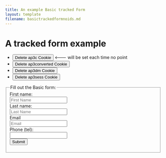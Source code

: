 ```yaml
---
title: An example Basic tracked Form
layout: template
filename: basictrackedformnoids.md
--- 
```

<!-- Autopilot robert capture code -->
<script>
	window.ap3c = window.ap3c || {};
	var ap3c = window.ap3c;
	ap3c.cmd = ap3c.cmd || [];
	ap3c.cmd.push(function() {
		ap3c.init('YdOVzkqoVlq0G5Pscm9iZXJ0', 'https://capture-api-master.stgautopilotapp.com/');
		ap3c.track({v: 0});
	});
	var s, t; s = document.createElement('script'); s.type = 'text/javascript'; s.src = "https://static.ap3stg.com/capture/master/capture.js";
	t = document.getElementsByTagName('script')[0]; t.parentNode.insertBefore(s, t);
</script>

<script>
let delete_cookie = function(name) {
    document.cookie = name +'=; Path=/; Expires=Thu, 01 Jan 1970 00:00:01 GMT;';
	console.log("Deleted ", name, "cookie");
};
</script>

# A tracked form example

* <button onclick="delete_cookie('ap3c')">Delete ap3c Cookie</button> <--- will be set each time no point
* <button onclick="delete_cookie('ap3converted')">Delete ap3converted Cookie</button>
* <button onclick="delete_cookie('ap3dm')">Delete ap3dm Cookie</button>
* <button onclick="delete_cookie('ap3sess')">Delete ap3sess Cookie</button>




<fieldset id="fieldsetid">
    <legend>Fill out the Basic form:</legend>
<form action="">
  <label for="fname">First name:</label><br>
  <input type="text"  name="fname" placeholder="First Name"/><br>
  <label for="lname">Last name:</label><br>
  <input type="text"  name="lname" placeholder="Last Name"/><br>
  <label for="email">Email</label><br>
  <input type="email" name="email" placeholder="Email"/><br>
  <label for="phone">Phone (tel):</label><br>
  <input type="tel" name="phone"/><br>
   <input type="submit" value="Submit"/>
</form> 

</fieldset>


